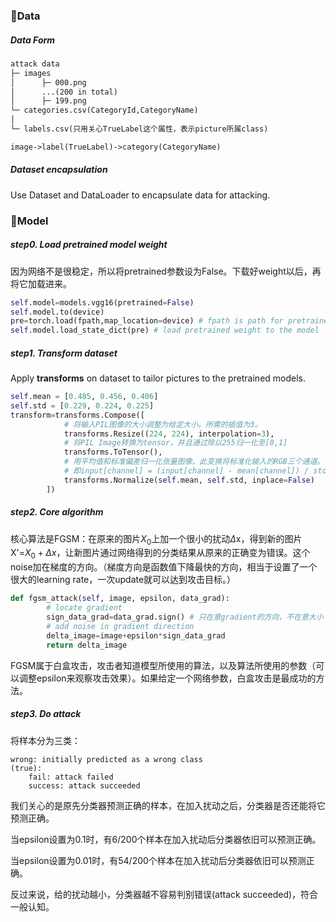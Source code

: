 ### 📕Data

##### Data Form

```txt
attack data
├─ images
│	   ├─ 000.png
│	   ...(200 in total)
│	   ├─ 199.png
└─ categories.csv(CategoryId,CategoryName)
│   
└─ labels.csv(只用关心TrueLabel这个属性，表示picture所属class)

image->label(TrueLabel)->category(CategoryName)
```

##### Dataset encapsulation

Use Dataset and DataLoader to encapsulate data for attacking.

### 🔮Model

##### step0. Load pretrained model weight

因为网络不是很稳定，所以将pretrained参数设为False。下载好weight以后，再将它加载进来。

```python
self.model=models.vgg16(pretrained=False)
self.model.to(device)
pre=torch.load(fpath,map_location=device) # fpath is path for pretrained weigths
self.model.load_state_dict(pre) # load pretrained weight to the model
```



##### step1. Transform dataset

Apply **transforms** on dataset to tailor pictures to the pretrained models.

```python
self.mean = [0.485, 0.456, 0.406]
self.std = [0.229, 0.224, 0.225]
transform=transforms.Compose([
    		# 将输入PIL图像的大小调整为给定大小。所需的插值为3。
            transforms.Resize((224, 224), interpolation=3),
    		# 将PIL Image转换为tensor，并且通过除以255归一化至[0,1] 
            transforms.ToTensor(),
    		# 用平均值和标准偏差归一化张量图像。此变换将标准化输入的RGB三个通道。
    		# 即input[channel] = (input[channel] - mean[channel]) / std[channel]
            transforms.Normalize(self.mean, self.std, inplace=False)
        ])
```



##### step2. Core algorithm

核心算法是FGSM：在原来的图片$X_0$上加一个很小的扰动$\Delta$x，得到新的图片X'=$X_0+\Delta x$，让新图片通过网络得到的分类结果从原来的正确变为错误。这个noise加在梯度的方向。（梯度方向是函数值下降最快的方向，相当于设置了一个很大的learning rate，一次update就可以达到攻击目标。）

```python
def fgsm_attack(self, image, epsilon, data_grad):
        # locate gradient
        sign_data_grad=data_grad.sign() # 只在意gradient的方向，不在意大小！
        # add noise in gradient direction
        delta_image=image+epsilon*sign_data_grad
        return delta_image
```

FGSM属于白盒攻击，攻击者知道模型所使用的算法，以及算法所使用的参数（可以调整epsilon来观察攻击效果）。如果给定一个网络参数，白盒攻击是最成功的方法。

##### step3. Do attack

将样本分为三类：

    wrong: initially predicted as a wrong class
    (true):
    	fail: attack failed
    	success: attack succeeded
我们关心的是原先分类器预测正确的样本，在加入扰动之后，分类器是否还能将它预测正确。

当epsilon设置为0.1时，有6/200个样本在加入扰动后分类器依旧可以预测正确。

当epsilon设置为0.01时，有54/200个样本在加入扰动后分类器依旧可以预测正确。

反过来说，给的扰动越小，分类器越不容易判别错误(attack succeeded)，符合一般认知。





